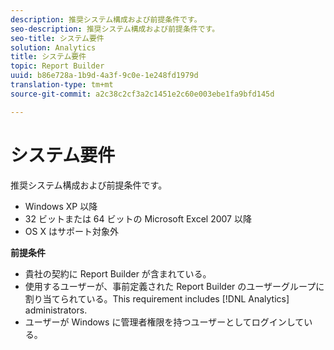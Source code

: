 ```yaml
---
description: 推奨システム構成および前提条件です。
seo-description: 推奨システム構成および前提条件です。
seo-title: システム要件
solution: Analytics
title: システム要件
topic: Report Builder
uuid: b86e728a-1b9d-4a3f-9c0e-1e248fd1979d
translation-type: tm+mt
source-git-commit: a2c38c2cf3a2c1451e2c60e003ebe1fa9bfd145d

---
```



# システム要件

推奨システム構成および前提条件です。

* Windows XP 以降
* 32 ビットまたは 64 ビットの Microsoft Excel 2007 以降
* OS X はサポート対象外

**前提条件**

* 貴社の契約に Report Builder が含まれている。
* 使用するユーザーが、事前定義された Report Builder のユーザーグループに割り当てられている。This requirement includes [!DNL Analytics] administrators.
* ユーザーが Windows に管理者権限を持つユーザーとしてログインしている。


